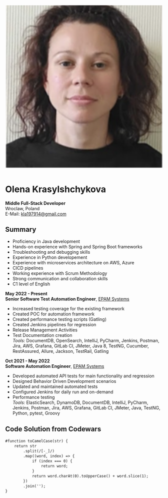 # ![Photo](photo.png)


# Olena Krasylshchykova
**Middle Full-Stack Developer**  
Wroclaw, Poland  
E-Mail: [kla197914@gmail.com](mailto:kla197914@gmail.com)  

## Summary
- Proficiency in Java development
- Hands-on experience with Spring and Spring Boot frameworks
- Troubleshooting and debugging skills
- Experience in Python developement 
- Experience with microservices architecture on AWS, Azure
- CICD pipelines
- Working experience with Scrum Methodology
- Strong communication and collaboration skills
- C1 level of English

**May 2022 - Present**  
**Senior Software Test Automation Engineer**, [EPAM Systems](https://www.epam.com/)  
- Increased testing coverage for the existing framework
- Created POC for automation framework
- Created performance testing scripts (Gatling)
- Created Jenkins pipelines for regression
- Release Management Activities
- Test Documentation creation  
*Tools:* DocumentDB, OpenSearch, IntelliJ, PyCharm, Jenkins, Postman, Jira, AWS, Grafana, GitLab CI, JMeter, Java 8, TestNG, Cucumber, RestAssured, Allure, Jackson, TestRail, Gatling

**Oct 2021 - May 2022**  
**Software Automation Engineer**, [EPAM Systems](https://www.epam.com/)  
- Developed automated API tests for main functionality and regression
- Designed Behavior Driven Development scenarios
- Updated and maintained automated tests
- Configured Jenkins for daily run and on-demand
- Performance testing  
*Tools:* ElasticSearch, DynamoDB, DocumentDB, IntelliJ, PyCharm, Jenkins, Postman, Jira, AWS, Grafana, GitLab CI, JMeter, Java, TestNG, Python, pytest, Groovy

## Code Solution from Codewars
```java-script
#function toCamelCase(str) {
    return str
        .split(/[-_]/)
        .map((word, index) => {
            if (index === 0) {
                return word;
            }
            return word.charAt(0).toUpperCase() + word.slice(1);
        })
        .join('');
}
```